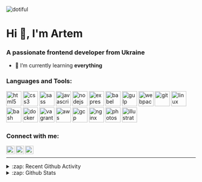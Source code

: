<p align="left"> <img src="https://komarev.com/ghpvc/?username=dotiful" alt="dotiful" /> </p>

<h1>Hi 👋, I'm Artem</h1>
<h3>A passionate frontend developer from Ukraine</h3>

- 🌱 I’m currently learning **everything**

### Languages and Tools:

<p align="left">
  <img src="https://devicons.github.io/devicon/devicon.git/icons/html5/html5-original-wordmark.svg" alt="html5" width="40" height="40"/> 
  <img src="https://devicons.github.io/devicon/devicon.git/icons/css3/css3-original-wordmark.svg" alt="css3" width="40" height="40"/> 
  <img src="https://devicons.github.io/devicon/devicon.git/icons/sass/sass-original.svg" alt="sass" width="40" height="40"/> 
  <img src="https://devicons.github.io/devicon/devicon.git/icons/javascript/javascript-original.svg" alt="javascript" width="40" height="40"/> 
  <img src="https://devicons.github.io/devicon/devicon.git/icons/nodejs/nodejs-original-wordmark.svg" alt="nodejs" width="40" height="40"/> 
  <img src="https://devicons.github.io/devicon/devicon.git/icons/express/express-original-wordmark.svg" alt="express" width="40" height="40"/> 
  <img src="https://www.vectorlogo.zone/logos/babeljs/babeljs-icon.svg" alt="babel" width="40" height="40"/> 
  <img src="https://devicons.github.io/devicon/devicon.git/icons/gulp/gulp-plain.svg" alt="gulp" width="40" height="40"/> 
  <img src="https://devicons.github.io/devicon/devicon.git/icons/webpack/webpack-original.svg" alt="webpack" width="40" height="40"/>
  <!-- <img src="https://devicons.github.io/devicon/devicon.git/icons/mongodb/mongodb-original-wordmark.svg" alt="mongodb" width="40" height="40"/>  -->
  <img src="https://www.vectorlogo.zone/logos/git-scm/git-scm-icon.svg" alt="git" width="40" height="40"/> 
  <img src="https://devicons.github.io/devicon/devicon.git/icons/linux/linux-original.svg" alt="linux" width="40" height="40"/> 
  <img src="https://www.vectorlogo.zone/logos/gnu_bash/gnu_bash-icon.svg" alt="bash" width="40" height="40"/> 
  <img src="https://devicons.github.io/devicon/devicon.git/icons/docker/docker-original-wordmark.svg" alt="docker" width="40" height="40"/> 
  <img src="https://www.vectorlogo.zone/logos/vagrantup/vagrantup-icon.svg" alt="vagrant" width="40" height="40"/> 
  <img src="https://devicons.github.io/devicon/devicon.git/icons/amazonwebservices/amazonwebservices-original-wordmark.svg" alt="aws" width="40" height="40"/> 
  <img src="https://www.vectorlogo.zone/logos/google_cloud/google_cloud-icon.svg" alt="gcp" width="40" height="40"/> 
  <img src="https://devicons.github.io/devicon/devicon.git/icons/nginx/nginx-original.svg" alt="nginx" width="40" height="40"/> 
  <img src="https://devicons.github.io/devicon/devicon.git/icons/photoshop/photoshop-plain.svg" alt="photoshop" width="40" height="40"/> 
  <img src="https://www.vectorlogo.zone/logos/adobe_illustrator/adobe_illustrator-icon.svg" alt="illustrator" width="40" height="40"/> 
</p>

<!-- <br /> -->

### Connect with me:

<!-- <p align="center">
  <a href="https://twitter.com/artdevjs" target="blank"><img align="center" src="https://cdn.jsdelivr.net/npm/simple-icons@3.0.1/icons/twitter.svg" alt="artdevjs" height="30" width="30" /></a>
  <a href="https://stackoverflow.com/users/artem-medvedev" target="blank"><img align="center" src="https://cdn.jsdelivr.net/npm/simple-icons@3.0.1/icons/stackoverflow.svg" alt="artem-medvedev" height="30" width="30" /></a>
  <a href="https://codepen.io/artdevjs" target="blank"><img align="center" src="https://cdn.jsdelivr.net/npm/simple-icons@3.0.1/icons/codepen.svg" alt="artdevjs" height="30" width="30" /></a>
  <a href="https://dev.to/dotiful" target="blank"><img align="center" src="https://cdn.jsdelivr.net/npm/simple-icons@3.0.1/icons/dev-dot-to.svg" alt="dotiful" height="30" width="30" /></a>
</p> -->

[<img align="left" alt="dotiful | Twitter" width="22px" src="https://cdn.jsdelivr.net/npm/simple-icons@v3/icons/twitter.svg" />][twitter]
[<img align="left" alt="dotiful | CodePen" width="22px" src="https://cdn.jsdelivr.net/npm/simple-icons@v3/icons/codepen.svg" />][codepen]
[<img align="left" alt="dotiful | StackOverflow" width="22px" src="https://cdn.jsdelivr.net/npm/simple-icons@v3/icons/stackoverflow.svg" />][stackoverflow]

<br/>

---

<!-- <img align="left" src="https://github-readme-stats.vercel.app/api/top-langs/?username=dotiful&layout=compact&hide=html" alt="dotiful" /> -->

<details>
  <summary>:zap: Recent Github Activity</summary>
  
<!--START_SECTION:activity-->
1. 🗣 Commented on [#13](https://github.com//dotiful/web-template/issues/13) in [dotiful/web-template](https://github.com//dotiful/web-template)
2. 🗣 Commented on [#12](https://github.com//dotiful/web-template/issues/12) in [dotiful/web-template](https://github.com//dotiful/web-template)
3. 🗣 Commented on [#12](https://github.com//dotiful/web-template/issues/12) in [dotiful/web-template](https://github.com//dotiful/web-template)
4. ❌ Closed PR [#12](https://github.com//dotiful/web-template/pull/12) in [dotiful/web-template](https://github.com//dotiful/web-template)
<!--END_SECTION:activity-->

</details>

<details>
  <summary>:zap: Github Stats</summary>

  <!-- <img align="left" alt="codeSTACKr's Github Stats" src="https://github-readme-stats.codestackr.vercel.app/api?username=codeSTACKr&show_icons=true&hide_border=true" /> -->
  <img align="center" src="https://github-readme-stats.vercel.app/api?username=dotiful&show_icons=true" alt="dotiful" />
  <!-- <p>&nbsp;<img align="center" src="https://github-readme-stats.vercel.app/api?username=dotiful&show_icons=true" alt="dotiful" /></p> -->

</details>

[twitter]: https://twitter.com/artdevjs
[stackoverflow]: https://stackoverflow.com/users/3963194/artem-medvedev
[codepen]: https://codepen.io/artdevjs
